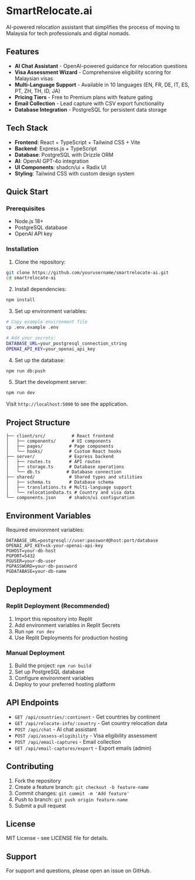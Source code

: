 # SmartRelocate.ai

AI-powered relocation assistant that simplifies the process of moving to Malaysia for tech professionals and digital nomads.

## Features

- **AI Chat Assistant** - OpenAI-powered guidance for relocation questions
- **Visa Assessment Wizard** - Comprehensive eligibility scoring for Malaysian visas
- **Multi-Language Support** - Available in 10 languages (EN, FR, DE, IT, ES, PT, ZH, TH, ID, JA)
- **Pricing Tiers** - Free to Premium plans with feature gating
- **Email Collection** - Lead capture with CSV export functionality
- **Database Integration** - PostgreSQL for persistent data storage

## Tech Stack

- **Frontend**: React + TypeScript + Tailwind CSS + Vite
- **Backend**: Express.js + TypeScript
- **Database**: PostgreSQL with Drizzle ORM
- **AI**: OpenAI GPT-4o integration
- **UI Components**: shadcn/ui + Radix UI
- **Styling**: Tailwind CSS with custom design system

## Quick Start

### Prerequisites
- Node.js 18+ 
- PostgreSQL database
- OpenAI API key

### Installation

1. Clone the repository:
```bash
git clone https://github.com/yourusername/smartrelocate-ai.git
cd smartrelocate-ai
```

2. Install dependencies:
```bash
npm install
```

3. Set up environment variables:
```bash
# Copy example environment file
cp .env.example .env

# Add your secrets:
DATABASE_URL=your_postgresql_connection_string
OPENAI_API_KEY=your_openai_api_key
```

4. Set up the database:
```bash
npm run db:push
```

5. Start the development server:
```bash
npm run dev
```

Visit `http://localhost:5000` to see the application.

## Project Structure

```
├── client/src/          # React frontend
│   ├── components/      # UI components
│   ├── pages/          # Page components
│   └── hooks/          # Custom React hooks
├── server/             # Express backend
│   ├── routes.ts       # API routes
│   ├── storage.ts      # Database operations
│   └── db.ts          # Database connection
├── shared/             # Shared types and utilities
│   ├── schema.ts       # Database schema
│   ├── translations.ts # Multi-language support
│   └── relocationData.ts # Country and visa data
└── components.json     # shadcn/ui configuration
```

## Environment Variables

Required environment variables:

```env
DATABASE_URL=postgresql://user:password@host:port/database
OPENAI_API_KEY=sk-your-openai-api-key
PGHOST=your-db-host
PGPORT=5432
PGUSER=your-db-user
PGPASSWORD=your-db-password
PGDATABASE=your-db-name
```

## Deployment

### Replit Deployment (Recommended)
1. Import this repository into Replit
2. Add environment variables in Replit Secrets
3. Run `npm run dev`
4. Use Replit Deployments for production hosting

### Manual Deployment
1. Build the project: `npm run build`
2. Set up PostgreSQL database
3. Configure environment variables
4. Deploy to your preferred hosting platform

## API Endpoints

- `GET /api/countries/:continent` - Get countries by continent
- `GET /api/relocate-info/:country` - Get country relocation data
- `POST /api/chat` - AI chat assistant
- `POST /api/assess-eligibility` - Visa eligibility assessment
- `POST /api/email-captures` - Email collection
- `GET /api/email-captures/export` - Export emails (admin)

## Contributing

1. Fork the repository
2. Create a feature branch: `git checkout -b feature-name`
3. Commit changes: `git commit -m 'Add feature'`
4. Push to branch: `git push origin feature-name`
5. Submit a pull request

## License

MIT License - see LICENSE file for details.

## Support

For support and questions, please open an issue on GitHub.